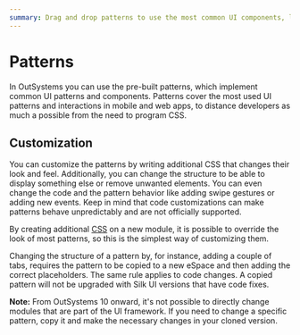 ```yaml
---
summary: Drag and drop patterns to use the most common UI components, like calendar, tool tip, carousel, and many more.
---
```


# Patterns

In OutSystems you can use the pre-built patterns, which implement common UI patterns and components. Patterns cover the most used UI patterns and interactions in mobile and web apps, to distance developers as much a possible from the need to program CSS.

## Customization 

You can customize the patterns by writing additional CSS that changes their look and feel. Additionally, you can change the structure to be able to display something else or remove unwanted elements. You can even change the code and the pattern behavior like adding swipe gestures or adding new events. Keep in mind that code customizations can make patterns behave unpredictably and are not officially supported.

By creating additional [CSS](../look-feel/css.md) on a new module, it is possible to override the look of most patterns, so this is the simplest way of customizing them.

Changing the structure of a pattern by, for instance, adding a couple of tabs, requires the pattern to be copied to a new eSpace and then adding the correct placeholders. The same rule applies to code changes. A copied pattern will not be upgraded with Silk UI versions that have code fixes.

**Note:** From OutSystems 10 onward, it's not possible to directly change modules that are part of the UI framework. If you need to change a specific pattern, copy it and make the necessary changes in your cloned version.

